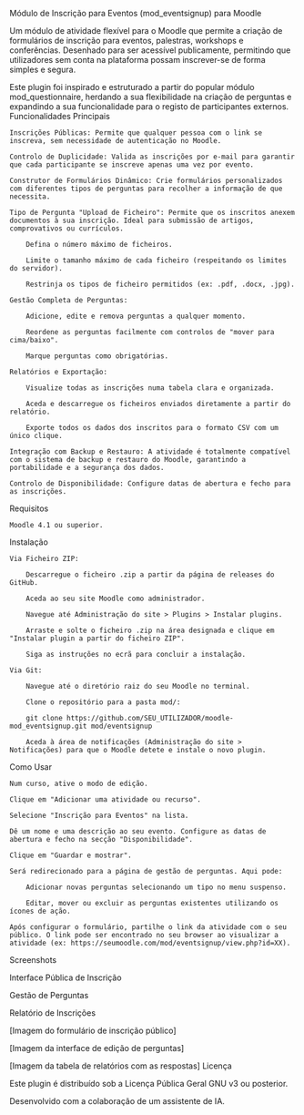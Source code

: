 Módulo de Inscrição para Eventos (mod_eventsignup) para Moodle

Um módulo de atividade flexível para o Moodle que permite a criação de formulários de inscrição para eventos, palestras, workshops e conferências. Desenhado para ser acessível publicamente, permitindo que utilizadores sem conta na plataforma possam inscrever-se de forma simples e segura.

Este plugin foi inspirado e estruturado a partir do popular módulo mod_questionnaire, herdando a sua flexibilidade na criação de perguntas e expandindo a sua funcionalidade para o registo de participantes externos.
Funcionalidades Principais

    Inscrições Públicas: Permite que qualquer pessoa com o link se inscreva, sem necessidade de autenticação no Moodle.

    Controlo de Duplicidade: Valida as inscrições por e-mail para garantir que cada participante se inscreve apenas uma vez por evento.

    Construtor de Formulários Dinâmico: Crie formulários personalizados com diferentes tipos de perguntas para recolher a informação de que necessita.

    Tipo de Pergunta "Upload de Ficheiro": Permite que os inscritos anexem documentos à sua inscrição. Ideal para submissão de artigos, comprovativos ou currículos.

        Defina o número máximo de ficheiros.

        Limite o tamanho máximo de cada ficheiro (respeitando os limites do servidor).

        Restrinja os tipos de ficheiro permitidos (ex: .pdf, .docx, .jpg).

    Gestão Completa de Perguntas:

        Adicione, edite e remova perguntas a qualquer momento.

        Reordene as perguntas facilmente com controlos de "mover para cima/baixo".

        Marque perguntas como obrigatórias.

    Relatórios e Exportação:

        Visualize todas as inscrições numa tabela clara e organizada.

        Aceda e descarregue os ficheiros enviados diretamente a partir do relatório.

        Exporte todos os dados dos inscritos para o formato CSV com um único clique.

    Integração com Backup e Restauro: A atividade é totalmente compatível com o sistema de backup e restauro do Moodle, garantindo a portabilidade e a segurança dos dados.

    Controlo de Disponibilidade: Configure datas de abertura e fecho para as inscrições.

Requisitos

    Moodle 4.1 ou superior.

Instalação

    Via Ficheiro ZIP:

        Descarregue o ficheiro .zip a partir da página de releases do GitHub.

        Aceda ao seu site Moodle como administrador.

        Navegue até Administração do site > Plugins > Instalar plugins.

        Arraste e solte o ficheiro .zip na área designada e clique em "Instalar plugin a partir do ficheiro ZIP".

        Siga as instruções no ecrã para concluir a instalação.

    Via Git:

        Navegue até o diretório raiz do seu Moodle no terminal.

        Clone o repositório para a pasta mod/:

        git clone https://github.com/SEU_UTILIZADOR/moodle-mod_eventsignup.git mod/eventsignup

        Aceda à área de notificações (Administração do site > Notificações) para que o Moodle detete e instale o novo plugin.

Como Usar

    Num curso, ative o modo de edição.

    Clique em "Adicionar uma atividade ou recurso".

    Selecione "Inscrição para Eventos" na lista.

    Dê um nome e uma descrição ao seu evento. Configure as datas de abertura e fecho na secção "Disponibilidade".

    Clique em "Guardar e mostrar".

    Será redirecionado para a página de gestão de perguntas. Aqui pode:

        Adicionar novas perguntas selecionando um tipo no menu suspenso.

        Editar, mover ou excluir as perguntas existentes utilizando os ícones de ação.

    Após configurar o formulário, partilhe o link da atividade com o seu público. O link pode ser encontrado no seu browser ao visualizar a atividade (ex: https://seumoodle.com/mod/eventsignup/view.php?id=XX).

Screenshots

Interface Pública de Inscrição
	

Gestão de Perguntas
	

Relatório de Inscrições

[Imagem do formulário de inscrição público]
	

[Imagem da interface de edição de perguntas]
	

[Imagem da tabela de relatórios com as respostas]
Licença

Este plugin é distribuído sob a Licença Pública Geral GNU v3 ou posterior.

Desenvolvido com a colaboração de um assistente de IA.
